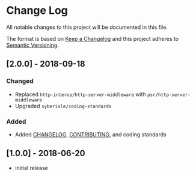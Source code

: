 # Change Log

All notable changes to this project will be documented in this file.

The format is based on [Keep a Changelog](http://keepachangelog.com/) 
and this project adheres to [Semantic Versioning](http://semver.org/).

## [2.0.0] - 2018-09-18

### Changed

- Replaced `http-interop/http-server-middleware` with `psr/http-server-middleware`
- Upgraded `syberisle/coding-standards`

### Added

- Added [CHANGELOG](CHANGELOG.md), [CONTRIBUTING](CONTRIBUTING.md), and coding standards

## [1.0.0] - 2018-06-20

- Initial release